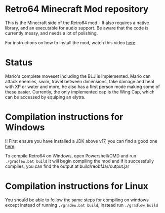 # Retro64 Minecraft Mod repository
This is the Minecraft side of the Retro64 mod - It also requires a native library, and an executable for audio support.
Be aware that the code is currently messy, and needs a lot of polishing.

For instructions on how to install the mod, watch this video [here](https://www.youtube.com/watch?v=2yWKqc2rmHI).

# Status
Mario's complete moveset including the BLJ is implemented.
Mario can attack enemies, swim, travel between dimensions, take damage and heal with XP or water and more, he also has a first person mode making some of these easier.
Currently, the only implemented cap is the Wing Cap, which can be accessed by equiping an elytra.

# Compilation instructions for Windows
!! First ensure you have installed a JDK above v17, you can find a good one [here](https://adoptium.net/?variant=openjdk17&jvmVariant=hotspot).

To compile Retro64 on Windows, open Powershell/CMD and run `./gradlew.bat build`
It will begin compiling the mod and if it successfully compiles, you can find the output at build/reobfJar/output.jar

# Compilation instructions for Linux
You should be able to follow the same steps for compiling on windows except instead of running `./gradew.bat build`, instead run `./gradlew build`